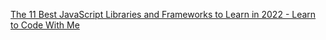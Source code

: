 
[The 11 Best JavaScript Libraries and Frameworks to Learn in 2022 - Learn to Code With Me](https://learntocodewith.me/posts/javascript-libraries-frameworks/)
